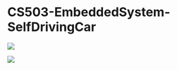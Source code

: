 # CS503-EmbeddedSystem-SelfDrivingCar





![](demos/CS503FinalDemo002.gif)

[![](http://img.youtube.com/vi/7k9oQS-aLwM/0.jpg)](http://www.youtube.com/watch?v=7k9oQS-aLwM "Self-driving Car")
